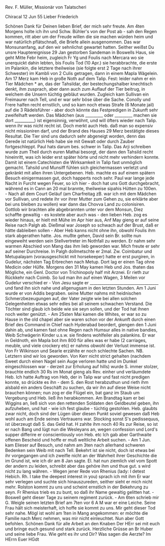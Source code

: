 Rev. F. Müller, Missionär von Talatscheri

 Chiracal 12 Jun 55
Lieber Friederich

Schönen Dank für Deinen lieben Brief, der mich sehr freute. Am 4ten Morgens holte ich ihn und Schw. Bühler's von der Post ab - sah den Regen kommen, ritt aber um der Freude willen die sie machen würden heim und war natürlich pflätschnaß, die Briefe allein ausgenommen. Das war Monsunanfang, auf den wir sehnlichst gewartet hatten. Seither weißst Du unsre Hauptereignisse 29 Jan gestorben Sandeman in Boswells Haus, sie geht Mitte Febr heim, zugleich Fr Yg und Foulis nach Mercara wo sie unerquickt dahin lebten, bis Foulis Tod (10 Apr.) sie herabbrachte, die erste im Palankin, die letztere theilweise (sie folgte erst 2 Tage nach ihrer Schwester) im Kambli von 2 Culis getragen, dann in einem Mapla Wägelein. Am 17 Merz kam Heb in große Noth auf dem Talip. Fest: leider nahm er ein Tier Mädchen <Tschia>* an, das der Tahsildar, der bestechungshalber knechtisch denkt, ihm zusprach, aber dann auch zum Auflauf der Tier beitrug, in welchem die Unsern tüchtig gebläut wurden. Zugleich kam Sullivan ein Freimaurer nach Tell, und er war sehr böse über die Sache. Conolly und Frere halfen recht ernstlich, und so kam noch etwas Strafe (6 Monate jail) auf die 3 Rädelsführer - aber doch könnte das Festpredigen in Zukunft sehr zweifelhaft werden. Das Mädchen (aus _________ oder _________ machen sie dort __________) ist eigensinnig, verwöhnt, und will öfters wieder nach Talip. wenn ihr was nicht recht ist. Doch merkt auch Heb. daß man so expensiv nicht missioniren darf, und der Brand des Hauses 29 Merz bestätigte dieses Resultat. Die Tier sind uns dadurch sehr abgeneigt worden, denn das Gerede ist natürlich Heb habe sie mit Gewalt oder durch Zauber fortgeschleppt. Paul hats darum bes. schwer in Talip. Das Arji schreiben wurde zum Theil durch euren Mathai besorgt, der dann den Tahsild recht hineinritt, was ich leider erst später hörte und nicht mehr verhindern konnte. Damit ist einem Catechisten die Wirksamkeit in Talip fast unmöglich gemacht. Tahsild und Munsiff fühlen sich gleichermassen verletzt und gekränkt mit allen ihren Untergebenen. Heb. machte es auf einem spätern Besuch einigermassen gut, doch happerts noch sehr. Paul war lange jede Nacht in Furcht wegen Feuer, so ich hier - doch hat uns Gott durchgebracht, während es in Cann an 20 mal brannte, theilweise sipahis Hütten zu 100en. - Nach all dem Court Geläuf (am Charfreitag zB. war ich mit dem Mädchen vor Sullivan, und redete ihr vor ihrer Mutter zum Gehen zu, sie erklärte aber bei uns bleiben zu wollen) war dann das Chovva Land zu colonisiren. Gottlob wir brachten alle abgebrannten unter vor dem Monsun, Diez schaffte gewaltig - es kostete aber auch was - den lieben Heb. zog es wieder hinaus, er hielt mit Mühe im Apr hier aus, Anf May gieng er auf seine Reise nach Palgh ab. Dießmal war Joseph so schwach auf der Brust, daß er hätte dableiben sollen - Aber Heb kanns nicht ohne ihn, obwohl Foulis ihm stark abgerathen hatte. Jos. mußte gehen, David sein Br. sollte nun eingeweiht werden sein Stellvertreter im Nothfall zu werden. Er nahm sehr warmen Abschied von Mang das ihm lieb geworden war. Mich freute er sehr auf seiner Durchreise. In Palgh dollmetschte er 2mal. Zw. Coimbatur und Metupalayam (vorausgeschickt mit horsekeeper) hatte er erst purgiren, in Gudelur, nächsten Tag Erbrechen nach Metup. Dort lag er einen Tag ohne Medicin oder Hülfe. Morgens den 31 May kamen Heb und Jos. thaten das Mögliche, ein Genl. Doctor von Trichinopoly half mit Arznei. Er rieth zur Rückkehr nach Coimb. So lud man ihn auf einen Wagen, 3 Meilen vor Gudelur verschied er - Von Jesu sagte er ___________________________________ und fand ihn sich nahe und allgenugsam in den letzten Stunden. Am 1 Juni wurde er von Addis begraben. seine Mutter nahms mit heidnischen Schmerzbezeugungen auf, der Vater zeigte wie bei allen solchen Gelegenheiten etwas sehr edles bei all seinem schwachen Verstand. Die Töchter sind glaub ich beide wie sie seyn sollen, und der Tod hat ihnen noch weiter genützt. - Am 25sten Mai kamen die Whites, er war so zu Hause in the old chapel aber sie waren schon vor der Ankunft durch einen Brief des Command in Chief nach Hyderabad beordert, giengen den 1 Juni dahin ab, und kamen fast ohne Regen nach Humsur alles in native bandies, Weib Schwägerin Kinder u.s.w. sie findens wohlfeiler als palankins. Er war in Geldnoth, ein Mapla bot ihm 800 für alles was er habe (2 carriages, meuble, und viele crockery etc) er nahms obwohl der Verlust immense ist. Von Fr Wilkinson und Searle erzählte er noch schlechte Sachen. NB. Letztern sind wir los geworden. Von Kerr nicht strict gehalten (nachdem Sweet durch einen Nagel sein Auge verloren hatte und im Dunkel eingeschlossen war - derzeit zur Erholung auf hills) wurde S. immer stolzer, brauchte endlich 30 Rs im Monat gieng als Rev. einher und verläumdete Heb. Ich hatte Auftrag von Heb, der in Talip war und fast nicht predigen konnte, so drückte es ihn - dem S. den Rost herabzuthun und rieth ihm alsbald ein anders Geschäft zu suchen, da wir ihn auf diese Weise nicht brauchen können; nun zog er die Flügel ein, bat ganz im Staub um Vergebung und Heb. ließ ihn herabkommen. Am Brandtag kam er bei Wiggins an, ließ sich von den rettenden Soldaten den Geldbeutel geben, ihn aufzuheben, und hat - wie ich fest glaube - tüchtig gestohlen. Heb. glaubts zwar nicht, doch sind der Lügen über diesen Punkt soviel gewesen daß Heb wohl auch am Ende seines Vertrauens war. Stocking sonst S's pedissequus, ist überzeugt daß S. das Geld hat. H zahlte ihm noch 40 Rs zur Reise, so ist er nach Bang und lügt nun die Wesleyans an, wegen confession und Lord's supper differire er conscientiously von Heb. etc Ich gab aber Garthwaite offenen Bescheid und hoffe er muß weltliche Arbeit suchen. - Am 1 Jun. kam Elieser auf Besuch, und nahm am 3ten nach allerhand schweren Bedenken sein Weib mit nach Tell. Bekehrt ist sie nicht, doch ist etwas bei ihr vorgegangen und ich zweifle nicht an der Wahrheit ihrer Geschichte die im Grund ist, wie ich dir am 8 Jan sagte. El. hat nun ziemlich viel vom Spott der andern zu leiden, schreibt aber das gehöre ihm und thue gut. s wird nicht zu lang währen. - Wegen jener Rede von Rhenius (lady: I detest Hebich. Rh. I take the deepest interest in you) sprach ich mit ihm Er war sehr verlegen und suchte sich hinauszureden, seither sieht er mich nicht mehr. Rolston kommt zu uns und scheint ernstlich in der Bekehrung zu seyn. Fr Rhenius trieb es zu bunt, so daß ihr Name gewaltig gelitten hat. - Boswell geht dieser Tage zu seinem regiment zurück. - Am 6ten schrieb mir G. Weigle seinen letzten Brief am 7ten vor 6 A M war er eine Leiche. Seine Frau hält sich meisterhaft, ich hoffe sie kommt zu uns. Mir geht dieser Tod sehr nahe. Mögl ist wohl am 1ten in Mang angekommen: er möchte die Familie nach Merc nehmen, was mir nicht einleuchtet. Nun aber Gott befohlen. Schönen Dank für alle Arbeit an den Knaben 
Der HErr sei mit euch und bringe euch gesund und stark zurück. 
Herzliche Grüsse an Br Huber und seine liebe Frau. Wie geht es ihr und Dir? Was sagen die Aerzte?
 Im HErrn
 Euer HGdt

